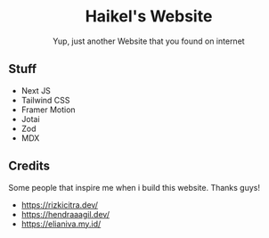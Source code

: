 <div align="center">
  <h1>Haikel's Website</h1>
  <p>Yup, just another Website that you found on internet</p>
</div>

## Stuff

- Next JS
- Tailwind CSS
- Framer Motion
- Jotai
- Zod
- MDX

## Credits

Some people that inspire me when i build this website. Thanks guys!

- https://rizkicitra.dev/
- https://hendraaagil.dev/
- https://elianiva.my.id/
